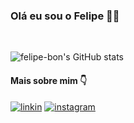 ### Olá eu sou o Felipe 🙋‍♂️
</br>


![felipe-bon's GitHub stats](https://github-readme-stats.vercel.app/api?username=felipe-bon&show_icons=true&theme=tokyonight)




#### Mais sobre mim 👇

[![linkin](https://img.shields.io/badge/LinkedIn-0077B5?style=for-the-badge&logo=linkedin&logoColor=white)](https://www.linkedin.com/in/felipe-bonetti-1a0200209/)
[![instagram](https://img.shields.io/badge/Instagram-E4405F?style=for-the-badge&logo=instagram&logoColor=white)](https://www.instagram.com/bonetti_felipe/)
